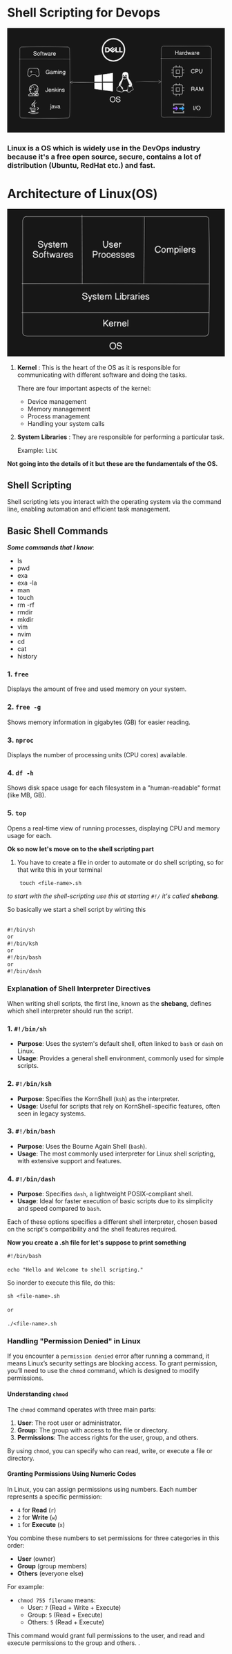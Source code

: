 # Shell Scripting for Devops


![Alt text](./os.png)

### Linux is a OS which is widely use in the DevOps industry because it's a free open source, secure, contains a lot of distribution (Ubuntu, RedHat etc.) and fast.

# Architecture of Linux(OS)

![Alt text](./architecture.png)

1. **Kernel** : This is the heart of the OS as it is responsible for communicating with different software and doing the tasks.

    There are four important aspects of the kernel:

    - Device management
    - Memory management
    - Process management
    - Handling your system calls

2. **System Libraries** : They are responsible for performing a particular task. 
    
    Example: `libC`

**Not going into the details of it but these are the fundamentals of the OS.**


## Shell Scripting

Shell scripting lets you interact with the operating system via the command line, enabling automation and efficient task management.

## Basic Shell Commands

***Some commands that I know***:
- ls
- pwd
- exa
- exa -la
- man <command>
- touch
- rm -rf
- rmdir
- mkdir
- vim 
- nvim
- cd 
- cat
- history


### 1. `free`
Displays the amount of free and used memory on your system.

### 2. `free -g`
Shows memory information in gigabytes (GB) for easier reading.

### 3. `nproc`
Displays the number of processing units (CPU cores) available.

### 4. `df -h`
Shows disk space usage for each filesystem in a "human-readable" format (like MB, GB).

### 5. `top`
Opens a real-time view of running processes, displaying CPU and memory usage for each.

**Ok so now let's move on to the shell scripting part**

1. You have to create a file in order to automate or do shell scripting, so for that write this in your terminal

```shell
    touch <file-name>.sh
```

*to start with the shell-scripting use this at starting `#!/` it's called **shebang.***

So basically we start a shell script by wirting this 

```shell

#!/bin/sh
or
#!/bin/ksh
or
#!/bin/bash
or 
#!/bin/dash
```

### Explanation of Shell Interpreter Directives

When writing shell scripts, the first line, known as the **shebang**, defines which shell interpreter should run the script.

### 1. `#!/bin/sh`
- **Purpose**: Uses the system's default shell, often linked to `bash` or `dash` on Linux.
- **Usage**: Provides a general shell environment, commonly used for simple scripts.

### 2. `#!/bin/ksh`
- **Purpose**: Specifies the KornShell (`ksh`) as the interpreter.
- **Usage**: Useful for scripts that rely on KornShell-specific features, often seen in legacy systems.

### 3. `#!/bin/bash`
- **Purpose**: Uses the Bourne Again Shell (`bash`).
- **Usage**: The most commonly used interpreter for Linux shell scripting, with extensive support and features.

### 4. `#!/bin/dash`
- **Purpose**: Specifies `dash`, a lightweight POSIX-compliant shell.
- **Usage**: Ideal for faster execution of basic scripts due to its simplicity and speed compared to `bash`.

Each of these options specifies a different shell interpreter, chosen based on the script's compatibility and the shell features required.


**Now you create a .sh file for let's suppose to print something**

```shell
#!/bin/bash

echo "Hello and Welcome to shell scripting."

```

So inorder to execute this file, do this:

```shell
sh <file-name>.sh

or

./<file-name>.sh

```

### Handling "Permission Denied" in Linux

If you encounter a `permission denied` error after running a command, it means Linux’s security settings are blocking access. To grant permission, you’ll need to use the `chmod` command, which is designed to modify permissions.

#### Understanding `chmod`

The `chmod` command operates with three main parts:
1. **User**: The root user or administrator.
2. **Group**: The group with access to the file or directory.
3. **Permissions**: The access rights for the user, group, and others.

By using `chmod`, you can specify who can read, write, or execute a file or directory.

#### Granting Permissions Using Numeric Codes

In Linux, you can assign permissions using numbers. Each number represents a specific permission:

- `4` for **Read** (`r`)
- `2` for **Write** (`w`)
- `1` for **Execute** (`x`)

You combine these numbers to set permissions for three categories in this order:
- **User** (owner)
- **Group** (group members)
- **Others** (everyone else)

For example:
- `chmod 755 filename` means:
  - User: `7` (Read + Write + Execute)
  - Group: `5` (Read + Execute)
  - Others: `5` (Read + Execute)

This command would grant full permissions to the user, and read and execute permissions to the group and others.
.
